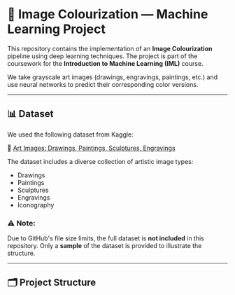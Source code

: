 # 🎨 Image Colourization — Machine Learning Project

This repository contains the implementation of an **Image Colourization** pipeline using deep learning techniques. The project is part of the coursework for the **Introduction to Machine Learning (IML)** course.

We take grayscale art images (drawings, engravings, paintings, etc.) and use neural networks to predict their corresponding color versions.

---

## 📊 Dataset

We used the following dataset from Kaggle:

🔗 [Art Images: Drawings, Paintings, Sculptures, Engravings](https://www.kaggle.com/datasets/thedownhill/art-images-drawings-painting-sculpture-engraving)

The dataset includes a diverse collection of artistic image types:
- Drawings
- Paintings
- Sculptures
- Engravings
- Iconography

### ⚠️ Note:
Due to GitHub's file size limits, the full dataset is **not included** in this repository. Only a **sample** of the dataset is provided to illustrate the structure.

---

## 🗂️ Project Structure

